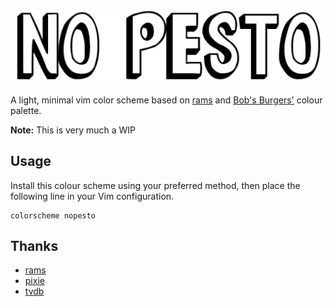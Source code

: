 ![header](header.png)
 
A light, minimal vim color scheme based on [rams](https://github.com/stefanvanburen/rams.vim) and [Bob's Burgers'](https://en.wikipedia.org/wiki/Bob%27s_Burgers) colour palette. 

**Note:** This is very much a WIP

## Usage

Install this colour scheme using your preferred method, then place the following line in your Vim configuration.

```vim
colorscheme nopesto
```

## Thanks
- [rams](https://github.com/stefanvanburen/rams.vim)
- [pixie](http://www.nattyware.com/pixie.php)
- [tvdb](https://thetvdb.com/)
